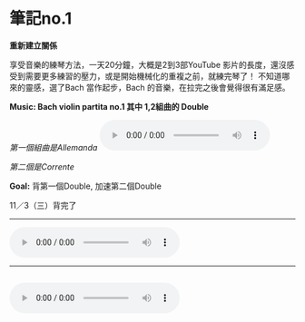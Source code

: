 # 筆記no.1

**重新建立關係**

享受音樂的練琴方法，一天20分鐘，大概是2到3部YouTube 影片的長度，還沒感受到需要更多練習的壓力，或是開始機械化的重複之前，就練完琴了！
不知道哪來的靈感，選了Bach 當作起步，Bach 的音樂，在拉完之後會覺得很有滿足感。

**Music: Bach violin partita no.1 其中 1,2組曲的 Double**

*第一個組曲是Allemanda*
<audio src="15019899893493.m4a" controls></audio>

*第二個是Corrente*

**Goal:** 背第一個Double, 加速第二個Double

11／3（三）背完了


---
<audio src="15019899893493.m4a" controls></audio>

---
<audio src="https://github.com/Shuming-Yang/Temp/blob/f83bd3f54a316fc3f15401cda82b02921f4257ba/15019899893493.m4a?raw=true" controls></audio>
---
